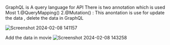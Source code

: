 GraphQL is A  query language for API
There  is two annotation  which is used  Most 
1.@QueryMapping()
2.@Mutation() : This anontation is use for update the  data  , delete the data in GraphQL

![Screenshot 2024-02-08 141157](https://github.com/khaniyahiral-vasyerp/GRAPHQL_CRUD_operation/assets/156911910/6d120817-dd14-46db-986b-71e8a1da656b)


Add the data in  movie 
![Screenshot 2024-02-08 143258](https://github.com/khaniyahiral-vasyerp/GRAPHQL_CRUD_operation/assets/156911910/4f0392ba-09c0-4f71-bf74-1e612d469ad7)
